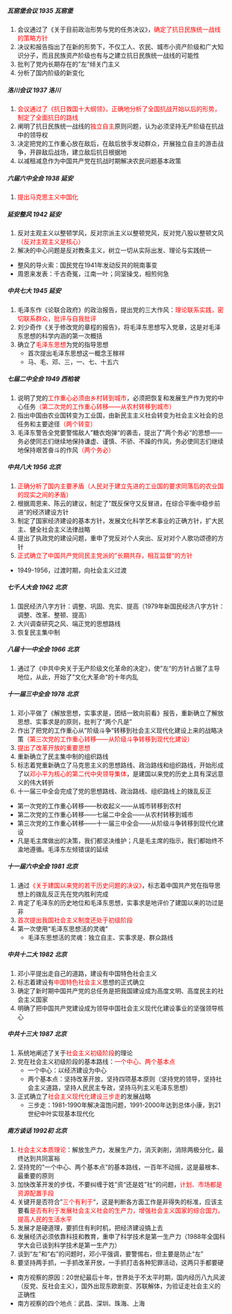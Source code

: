 ##### 瓦窑堡会议 1935 瓦窑堡

1. 会议通过了《关于目前政治形势与党的任务决议》，<font color="red">确定了抗日民族统一战线的策略方针</font>
2. 决议和报告指出了在新的形势下，不仅工人、农民、城市小资产阶级和广大知识分子，而且民族资产阶级也有与之建立抗日民族统一战线的可能性
3. 批判了党内长期存在的”左“倾关门主义
4. 分析了国内阶级的新变化

##### 洛川会议 1937 洛川

1. <font color="red">会议通过了《抗日救国十大纲领》，正确地分析了全国抗战开始以后的形势，制定了全面抗日的路线</font>
2. 阐明了抗日民族统一战线的<font color="red">独立自主</font>原则问题，认为必须坚持无产阶级在抗战中的领导权
3. 决定把党的工作重心放在敌后，在敌后放手发动群众，开展独立自主的游击战争，开辟敌后战场，建立敌后抗日根据地
4. 以减租减息作为中国共产党在抗战时期解决农民问题基本政策

##### 六届六中全会 1938 延安

1. <font color="red">提出马克思主义中国化</font>

##### 延安整风 1942 延安

1. 反对主观主义以整顿学风，反对宗派主义以整顿党风，反对党八股以整顿文风<font color="red">（反对主观主义是核心）</font>
2. 解决的中心问题是反对教条主义，树立一切从实际出发、理论与实践统一
- 整风的导火索：国民党在1941年发动反共的皖南事变
- 周恩来发表：千古奇冤，江南一叶；同室操戈，相煎何急

##### 中共七大 1945 延安

1. 毛泽东作《论联合政府》的政治报告，提出党的三大作风：<font color="red">理论联系实践，密切联系群众，批评与自我批评</font>
2. 刘少奇作《关于修改党的章程的报告》，将毛泽东思想写入党章，这是对毛泽东思想的科学内涵的第一次概括
3. 确立了<font color="red">毛泽东思想</font>为党的指导思想
   - 首次提出毛泽东思想这一概念王稼祥
   - 马、毛、邓、三，一、七、十五六

##### 七届二中全会 1949 西柏坡

1. 说明了党的<font color="red">工作重心必须由乡村转到城市</font>，必须把恢复和发展生产作为党的中心任务<font color="red">（第二次党的工作重心转移——从农村转移到城市）</font>
2. 指出中国由农业国转变为工业国，由新民主主义社会转变为社会主义社会的总任务和主要途径<font color="red">（两个转变）</font>
3. 毛泽东警告全党要警惕敌人”糖衣炮弹“的袭击，提出了”两个务必“的思想——务必使同志们继续地保持谦虚、谨慎、不骄、不躁的作风，务必使同志们继续地保持艰苦奋斗的作风<font color="red">（两个务必）</font>

##### 中共八大 1956 北京

1. <font color="red">正确分析了国内主要矛盾（人民对于建立先进的工业国的要求同落后的农业国的现实之间的矛盾）</font>
2. 根据周恩来、陈云的建议，制定了”既反保守又反冒进，在综合平衡中稳步前进“的经济建设方针
3. 制定了国家经济建设的基本方针，发展文化科学艺术事业的正确方针，扩大民主、健全社会主义法律战略
4. 提出了执政党的建设问题，重申了党反对个人突出、反对对个人歌功颂德的方针
5. <font color="red">正式确立了中国共产党同民主党派的”长期共存，相互监督“的方针</font>
- 1949-1956，过渡时期，向社会主义过渡

##### 七千人大会 1962 北京

1. 国民经济八字方针：调整、巩固、充实、提高（1979年新国民经济八字方针：调整、改革、整顿、提高）
2. 大兴调查研究之风、端正党的思想路线
3. 恢复民主集中制

##### 八届十一中全会 1966 北京

1. 通过了《中共中央关于无产阶级文化革命的决定》，使”左“的方针占据了主导地位，从此，开始了”文化大革命“的十年内乱

##### 十一届三中全会 1978 北京

1. 邓小平做了《解放思想，实事求是，团结一致向前看》报告，重新确立了解放思想、实事求是的原则，批判了“两个凡是”
2. 作出了把党的工作重心从”阶级斗争“转移到社会主义现代化建设上来的战略决策<font color="red">（第三次党的工作重心转移——从阶级斗争转移到现代化建设）</font>
3. <font color="red">提出了改革开放的重要思想</font>
4. 重新确立了民主集中制的组织路线
5. 标志着党重新确立了马克思主义的思想路线、政治路线和组织路线，开始形成了以<font color="red">邓小平为核心的第二代中央领导集体</font>，是建国以来党的历史上具有深远意义的伟大转折
6. 十一届三中全会完成了党的思想路线、政治路线、组织路线上的拨乱反正
- 第一次党的工作重心转移——秋收起义——从城市转移到农村
- 第二次党的工作重心转移——七届二中全会——从农村转移到城市
- 第三次党的工作重心转移——十一届三中全会——从阶级斗争转移到现代化建设
- 凡是毛主席做出的决策，我们都坚决维护；凡是毛主席的指示，我们都始终不渝地遵循。毛泽东左倾错误的延续

##### 十一届六中全会 1981 北京

1. 通过<font color="red">《关于建国以来党的若干历史问题的决议》</font>，标志着中国共产党在指导思想上的拨乱反正先在党内胜利完成
2. 肯定了毛泽东的历史地位和毛泽东思想，实事求是地评价了建国以来的功过是非
3. <font color="red">首次提出我国社会主义制度还处于初级阶段</font>
4. 第一次使用“毛泽东思想活的灵魂”
   - 毛泽东思想活的灵魂：独立自主、实事求是、群众路线


##### 中共十二大 1982    北京

1. 邓小平提出走自己的道路，建设有中国特色社会主义
2. 标志着建设有<font color="red">中国特色社会主义</font>思想的正式确立
3. 确定了新时期中国共产党的总任务是把我国建设成为高度文明、高度民主的社会主义国家
4. 明确了把中国共产党建设成为领导中国社会主义现代化建设事业的坚强领导核心

##### 中共十三大 1987 北京

1. 系统地阐述了关于<font color="red">社会主义初级阶段</font>的理论
2. 党在社会主义初级阶段的基本路线：<font color="red">一个中心、两个基本点</font>
   - 一个中心：以经济建设为中心
   - 两个基本点：坚持改革开放，坚持四项基本原则（坚持党的领导，坚持社会主义道路，坚持人民民主专政，坚持马列主义毛泽东思想）
3. 正式确立了<font color="red">社会主义现代化建设三步走</font>的发展战略
   - 三步走：1981-1990年解决温饱问题，1991-2000年达到总体小康，到21世纪中叶实现基本现代化

##### 南方谈话 1992初 北京

1. <font color="red">社会主义本质理论</font>：解放生产力，发展生产力，消灭剥削，消除两极分化，最终达到共同富裕
2. 坚持党的“一个中心、两个基本点”的基本路线，一百年不动摇，这是最根本、最重要的原则
3. 加快改革开发的步伐，不要纠缠于姓”资“还是姓”社“的问题，<font color="red">计划、市场都是资源配置手段</font>
4. 关键开是否符合”<font color="red">三个有利于</font>“，这是判断各方面工作是非得失的标准，应该主要看<font color="red">是否有利于发展社会主义社会的生产力，增强社会主义国家的综合国力，提高人民的生活水平</font>
5. 发展才是硬道理，要抓住有利时机，把经济建设搞上去
6. 发展经济必须依靠科技和教育，重申了科学技术是第一生产力（1988年全国科学大会已谈到科学技术是第一生产力）
7. 谈到“左”和“右”的问题时，邓小平强调，要警惕右，但主要是防止“左”
8. 要坚持两手抓，一手抓改革开放，一手抓打击各种犯罪活动，这两只手都要硬
- 南方视察的原因：20世纪最后十年，世界处于不太平时期，国内经历八九风波（反党、反社会主义），国外出现东欧剧变、苏联解体，为验证走社会主义的正确性
- 南方视察的四个地点：武昌、深圳、珠海、上海